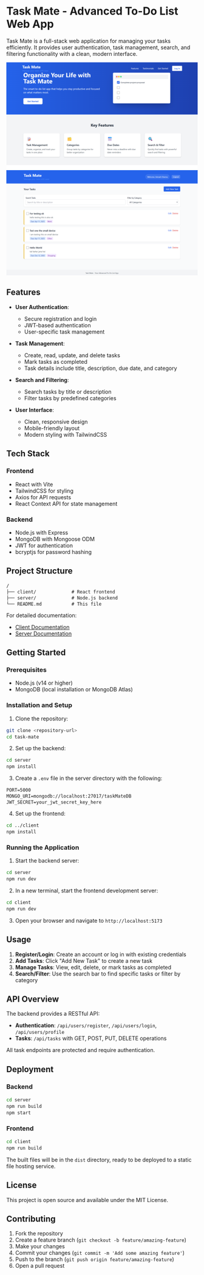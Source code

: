 # Task Mate - Advanced To-Do List Web App

Task Mate is a full-stack web application for managing your tasks efficiently. It provides user authentication, task management, search, and filtering functionality with a clean, modern interface.

![Task Mate Screenshot](./client/public/images/landingPage.png)
![Task Mate Screenshot](./client/public/images/task_mate_screenshot.png)

## Features

-   **User Authentication**:

    -   Secure registration and login
    -   JWT-based authentication
    -   User-specific task management

-   **Task Management**:

    -   Create, read, update, and delete tasks
    -   Mark tasks as completed
    -   Task details include title, description, due date, and category

-   **Search and Filtering**:

    -   Search tasks by title or description
    -   Filter tasks by predefined categories

-   **User Interface**:
    -   Clean, responsive design
    -   Mobile-friendly layout
    -   Modern styling with TailwindCSS

## Tech Stack

### Frontend

-   React with Vite
-   TailwindCSS for styling
-   Axios for API requests
-   React Context API for state management

### Backend

-   Node.js with Express
-   MongoDB with Mongoose ODM
-   JWT for authentication
-   bcryptjs for password hashing

## Project Structure

```
/
├── client/             # React frontend
├── server/             # Node.js backend
└── README.md           # This file
```

For detailed documentation:

-   [Client Documentation](client/README.md)
-   [Server Documentation](server/README.md)

## Getting Started

### Prerequisites

-   Node.js (v14 or higher)
-   MongoDB (local installation or MongoDB Atlas)

### Installation and Setup

1. Clone the repository:

```bash
git clone <repository-url>
cd task-mate
```

2. Set up the backend:

```bash
cd server
npm install
```

3. Create a `.env` file in the server directory with the following:

```
PORT=5000
MONGO_URI=mongodb://localhost:27017/taskMateDB
JWT_SECRET=your_jwt_secret_key_here
```

4. Set up the frontend:

```bash
cd ../client
npm install
```

### Running the Application

1. Start the backend server:

```bash
cd server
npm run dev
```

2. In a new terminal, start the frontend development server:

```bash
cd client
npm run dev
```

3. Open your browser and navigate to `http://localhost:5173`

## Usage

1. **Register/Login**: Create an account or log in with existing credentials
2. **Add Tasks**: Click "Add New Task" to create a new task
3. **Manage Tasks**: View, edit, delete, or mark tasks as completed
4. **Search/Filter**: Use the search bar to find specific tasks or filter by category

## API Overview

The backend provides a RESTful API:

-   **Authentication**: `/api/users/register`, `/api/users/login`, `/api/users/profile`
-   **Tasks**: `/api/tasks` with GET, POST, PUT, DELETE operations

All task endpoints are protected and require authentication.

## Deployment

### Backend

```bash
cd server
npm run build
npm start
```

### Frontend

```bash
cd client
npm run build
```

The built files will be in the `dist` directory, ready to be deployed to a static file hosting service.

## License

This project is open source and available under the MIT License.

## Contributing

1. Fork the repository
2. Create a feature branch (`git checkout -b feature/amazing-feature`)
3. Make your changes
4. Commit your changes (`git commit -m 'Add some amazing feature'`)
5. Push to the branch (`git push origin feature/amazing-feature`)
6. Open a pull request
